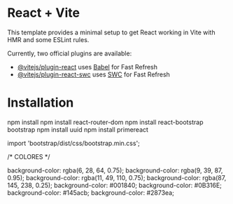 # React + Vite

This template provides a minimal setup to get React working in Vite with HMR and some ESLint rules.

Currently, two official plugins are available:

- [@vitejs/plugin-react](https://github.com/vitejs/vite-plugin-react/blob/main/packages/plugin-react/README.md) uses [Babel](https://babeljs.io/) for Fast Refresh
- [@vitejs/plugin-react-swc](https://github.com/vitejs/vite-plugin-react-swc) uses [SWC](https://swc.rs/) for Fast Refresh


# Installation

npm install
npm install react-router-dom
npm install react-bootstrap bootstrap
npm install uuid
npm install primereact


import 'bootstrap/dist/css/bootstrap.min.css';


/* COLORES */

background-color: rgba(6, 28, 64, 0.75);
background-color: rgba(9, 39, 87, 0.95);
background-color: rgba(11, 49, 110, 0.75);
background-color: rgba(87, 145, 238, 0.25);
background-color: #001840;
background-color: #0B316E;
background-color: #145acb;
background-color: #2873ea;